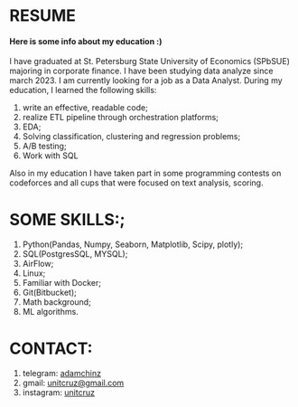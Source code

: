 # RESUME
#### Here is some info about my education :)
I have graduated at St. Petersburg State University of Economics (SPbSUE) majoring in corporate finance. I have been studying data analyze since march 2023. I am currently looking for a job as a Data Analyst. During my education, I learned the following skills:
   1. write an effective, readable code;
   2. realize ETL pipeline through orchestration platforms;
   3. EDA;
   4. Solving classification, clustering and regression problems;
   5. A/B testing;
   6. Work with SQL

Also in my education I have taken part in some programming contests on codeforces and all cups that were focused on text analysis, scoring. 

# SOME SKILLS:;
  1. Python(Pandas, Numpy, Seaborn, Matplotlib, Scipy, plotly);
  2. SQL(PostgresSQL, MYSQL);
  3. AirFlow; 
  4. Linux;
  5. Familiar with Docker;
  6. Git(Bitbucket);
  7. Math background;
  8. ML algorithms.
  
# CONTACT:
1. telegram: [adamchinz](https://t.me/adamchinz)
2. gmail: unitcruz@gmail.com
3. instagram: [unitcruz](https://instagram.com/unitcruz?igshid=YmMyMTA2M2Y=)

   
